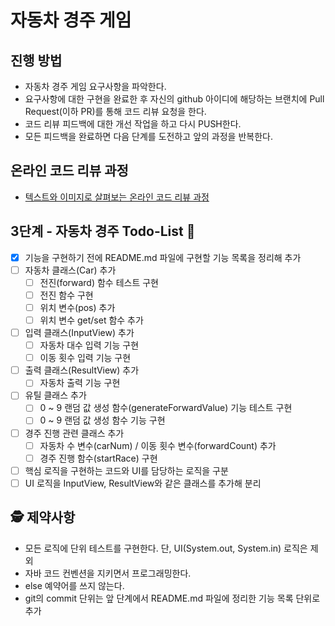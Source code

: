 # 자동차 경주 게임
## 진행 방법
* 자동차 경주 게임 요구사항을 파악한다.
* 요구사항에 대한 구현을 완료한 후 자신의 github 아이디에 해당하는 브랜치에 Pull Request(이하 PR)를 통해 코드 리뷰 요청을 한다.
* 코드 리뷰 피드백에 대한 개선 작업을 하고 다시 PUSH한다.
* 모든 피드백을 완료하면 다음 단계를 도전하고 앞의 과정을 반복한다.

## 온라인 코드 리뷰 과정
* [텍스트와 이미지로 살펴보는 온라인 코드 리뷰 과정](https://github.com/next-step/nextstep-docs/tree/master/codereview)

## 3단계 - 자동차 경주 Todo-List 🎯
- [X] 기능을 구현하기 전에 README.md 파일에 구현할 기능 목록을 정리해 추가
- [ ] 자동차 클래스(Car) 추가
  - [ ] 전진(forward) 함수 테스트 구현
  - [ ] 전진 함수 구현
  - [ ] 위치 변수(pos) 추가
  - [ ] 위치 변수 get/set 함수 추가
- [ ] 입력 클래스(InputView) 추가
  - [ ] 자동차 대수 입력 기능 구현
  - [ ] 이동 횟수 입력 기능 구현
- [ ] 출력 클래스(ResultView) 추가
  - [ ] 자동차 출력 기능 구현
- [ ] 유틸 클래스 추가
  - [ ] 0 ~ 9 랜덤 값 생성 함수(generateForwardValue) 기능 테스트 구현  
  - [ ] 0 ~ 9 랜덤 값 생성 함수 기능 구현
- [ ] 경주 진행 관련 클래스 추가
  - [ ] 자동차 수 변수(carNum) / 이동 횟수 변수(forwardCount) 추가
  - [ ] 경주 진행 함수(startRace) 구현
  
- [ ] 핵심 로직을 구현하는 코드와 UI를 담당하는 로직을 구분
- [ ] UI 로직을 InputView, ResultView와 같은 클래스를 추가해 분리

## 🕵️‍ 제약사항
- 모든 로직에 단위 테스트를 구현한다. 단, UI(System.out, System.in) 로직은 제외
- 자바 코드 컨벤션을 지키면서 프로그래밍한다.
- else 예약어를 쓰지 않는다.
- git의 commit 단위는 앞 단계에서 README.md 파일에 정리한 기능 목록 단위로 추가
